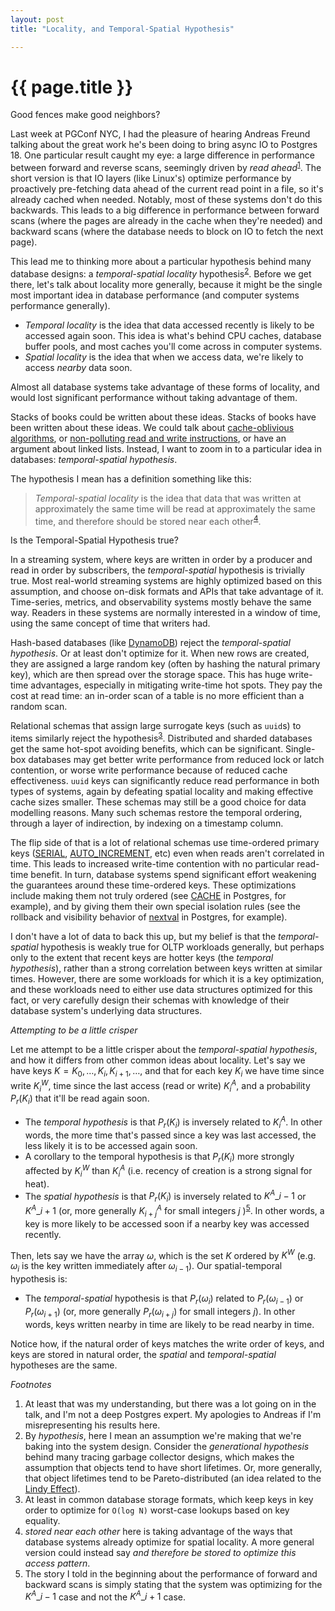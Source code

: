 ```yaml
---
layout: post
title: "Locality, and Temporal-Spatial Hypothesis"

---
```

{{ page.title }}
================

<script>
  MathJax = {
    tex: {inlineMath: [['$', '$'], ['\\(', '\\)']]}
  };
</script>
<script id="MathJax-script" async src="https://cdn.jsdelivr.net/npm/mathjax@3/es5/tex-mml-chtml.js"></script>


<p class="meta">Good fences make good neighbors?</p>

Last week at PGConf NYC, I had the pleasure of hearing Andreas Freund talking about the great work he's been doing to bring async IO to Postgres 18. One particular result caught my eye: a large difference in performance between forward and reverse scans, seemingly driven by *read ahead*<sup>[1](#foot1)</sup>. The short version is that IO layers (like Linux's) optimize performance by proactively pre-fetching data ahead of the current read point in a file, so it's already cached when needed. Notably, most of these systems don't do this backwards. This leads to a big difference in performance between forward scans (where the pages are already in the cache when they're needed) and backward scans (where the database needs to block on IO to fetch the next page).

This lead me to thinking more about a particular hypothesis behind many database designs: a *temporal-spatial locality* hypothesis<sup>[2](#foot2)</sup>. Before we get there, let's talk about locality more generally, because it might be the single most important idea in database performance (and computer systems performance generally).

* *Temporal locality* is the idea that data accessed recently is likely to be accessed again soon. This idea is what's behind CPU caches, database buffer pools, and most caches you'll come across in computer systems.
* *Spatial locality* is the idea that when we access data, we're likely to access *nearby* data soon. 

Almost all database systems take advantage of these forms of locality, and would lost significant performance without taking advantage of them.

Stacks of books could be written about these ideas. Stacks of books have been written about these ideas. We could talk about [cache-oblivious algorithms](https://en.wikipedia.org/wiki/Cache-oblivious_algorithm), or [non-polluting read and write instructions](https://developer.arm.com/documentation/dui0801/l/A64-Floating-point-Instructions/STNP--SIMD-and-FP---A64-), or have an argument about linked lists. Instead, I want to zoom in to a particular idea in databases: *temporal-spatial hypothesis*.

The hypothesis I mean has a definition something like this:

> *Temporal-spatial locality* is the idea that data that was written at approximately the same time will be read at approximately the same time, and therefore should be stored near each other<sup>[4](#foot4)</sup>.

Is the Temporal-Spatial Hypothesis true?

In a streaming system, where keys are written in order by a producer and read in order by subscribers, the *temporal-spatial* hypothesis is trivially true. Most real-world streaming systems are highly optimized based on this assumption, and choose on-disk formats and APIs that take advantage of it. Time-series, metrics, and observability systems mostly behave the same way. Readers in these systems are normally interested in a window of time, using the same concept of time that writers had.

Hash-based databases (like [DynamoDB](https://aws.amazon.com/dynamodb/)) reject the *temporal-spatial hypothesis*. Or at least don't optimize for it. When new rows are created, they are assigned a large random key (often by hashing the natural primary key), which are then spread over the storage space. This has huge write-time advantages, especially in mitigating write-time hot spots. They pay the cost at read time: an in-order scan of a table is no more efficient than a random scan.

Relational schemas that assign large surrogate keys (such as `uuid`s) to items similarly reject the hypothesis<sup>[3](#foot3)</sup>. Distributed and sharded databases get the same hot-spot avoiding benefits, which can be significant. Single-box databases may get better write performance from reduced lock or latch contention, or worse write performance because of reduced cache effectiveness. `uuid` keys can significantly reduce read performance in both types of systems, again by defeating spatial locality and making effective cache sizes smaller. These schemas may still be a good choice for data modelling reasons. Many such schemas restore the temporal ordering, through a layer of indirection, by indexing on a timestamp column.

The flip side of that is a lot of relational schemas use time-ordered primary keys ([SERIAL](https://www.postgresql.org/docs/current/datatype-numeric.html#DATATYPE-SERIAL), [AUTO_INCREMENT](https://dev.mysql.com/doc/refman/8.4/en/example-auto-increment.html), etc) even when reads aren't correlated in time. This leads to increased write-time contention with no particular read-time benefit. In turn, database systems spend significant effort weakening the guarantees around these time-ordered keys. These optimizations include making them not truly ordered (see [CACHE](https://www.postgresql.org/docs/current/sql-createsequence.html) in Postgres, for example), and by giving them their own special isolation rules (see the rollback and visibility behavior of [nextval](https://www.postgresql.org/docs/current/functions-sequence.html) in Postgres, for example).

I don't have a lot of data to back this up, but my belief is that the *temporal-spatial* hypothesis is weakly true for OLTP workloads generally, but perhaps only to the extent that recent keys are hotter keys (the *temporal hypothesis*), rather than a strong correlation between keys written at similar times. However, there are some workloads for which it is a key optimization, and these workloads need to either use data structures optimized for this fact, or very carefully design their schemas with knowledge of their database system's underlying data structures.

*Attempting to be a little crisper*

Let me attempt to be a little crisper about the *temporal-spatial hypothesis*, and how it differs from other common ideas about locality. Let's say we have keys $K = {K_0, \ldots, K_i, K_{i+1}, \ldots}$, and that for each key $K_i$ we have time since write $K^{W}_i$, time since the last access (read or write) $K^{A}_i$, and a probability $P_r(K_i)$ that it'll be read again soon. 

* The *temporal hypothesis* is that $P_r(K_i)$ is inversely related to $K^{A}_i$. In other words, the more time that's passed since a key was last accessed, the less likely it is to be accessed again soon.
* A corollary to the temporal hypothesis is that $P_r(K_i)$ more strongly affected by $K^{W}_i$ than $K^{A}_i$ (i.e. recency of creation is a strong signal for heat).
* The *spatial hypothesis* is that $P_r(K_i)$ is inversely related to $K^{A}\_{i-1}$ or $K^{A}\_{i+1}$ (or, more generally $K^{A}_{i+j}$ for small integers $j$ )<sup>[5](#foot5)</sup>. In other words, a key is more likely to be accessed soon if a nearby key was accessed recently.

Then, lets say we have the array $\omega$, which is the set $K$ ordered by $K^W$ (e.g. $\omega_i$ is the key written immediately after $\omega_{i-1}$). Our spatial-temporal hypothesis is:

* The *temporal-spatial* hypothesis is that $P_r(\omega_i)$ related to $P_r(\omega_{i-1})$ or $P_r(\omega_{i+1})$ (or, more generally $P_r(\omega_{i+j})$ for small integers $j$). In other words, keys written nearby in time are likely to be read nearby in time.

Notice how, if the natural order of keys matches the write order of keys, and keys are stored in natural order, the *spatial* and *temporal-spatial* hypotheses are the same.  

*Footnotes*

1. <a name="foot1"></a> At least that was my understanding, but there was a lot going on in the talk, and I'm not a deep Postgres expert. My apologies to Andreas if I'm misrepresenting his results here.
2. <a name="foot2"></a> By *hypothesis*, here I mean an assumption we're making that we're baking into the system design. Consider the *generational hypothesis* behind many tracing garbage collector designs, which makes the assumption that objects tend to have short lifetimes. Or, more generally, that object lifetimes tend to be Pareto-distributed (an idea related to the [Lindy Effect](https://en.wikipedia.org/wiki/Lindy_effect)).
3. <a name="foot3"></a> At least in common database storage formats, which keep keys in key order to optimize for `O(log N)` worst-case lookups based on key equality.
4. <a name="foot4"></a> *stored near each other* here is taking advantage of the ways that database systems already optimize for spatial locality. A more general version could instead say *and therefore be stored to optimize this access pattern*.
5. <a name="foot5"></a> The story I told in the beginning about the performance of forward and backward scans is simply stating that the system was optimizing for the $K^{A}\_{i-1}$ case and not the $K^{A}\_{i+1}$ case.